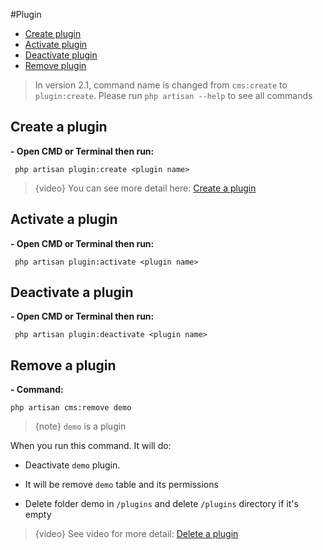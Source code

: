 #Plugin

- [Create plugin](#create-plugin)
- [Activate plugin](#activate-plugin)
- [Deactivate plugin](#deactivate-plugin)
- [Remove plugin](#remove-plugin)

> In version 2.1, command name is changed from `cms:create` to `plugin:create`. Please run `php artisan --help` to see all commands

<a name="create-plugin"></a>
## Create a plugin
**- Open CMD or Terminal then run:**

     php artisan plugin:create <plugin name>

> {video} You can see more detail here: [Create a plugin](https://www.youtube.com/watch?v=8F4wfrS9svs)

<a name="activate-plugin"></a>
## Activate a plugin
**- Open CMD or Terminal then run:**

     php artisan plugin:activate <plugin name>

<a name="deactivate-plugin"></a>
## Deactivate a plugin
**- Open CMD or Terminal then run:**

     php artisan plugin:deactivate <plugin name>
     
<a name="remove-plugin"></a>
## Remove a plugin
**- Command:**

    php artisan cms:remove demo

> {note} `demo` is a plugin

When you run this command. It will do:

+ Deactivate `demo` plugin.

+ It will be remove `demo` table and its permissions

+ Delete folder demo in `/plugins` and delete `/plugins` directory if it's empty

> {video} See video for more detail: [Delete a plugin](https://www.youtube.com/watch?v=jmex2G4eC18)